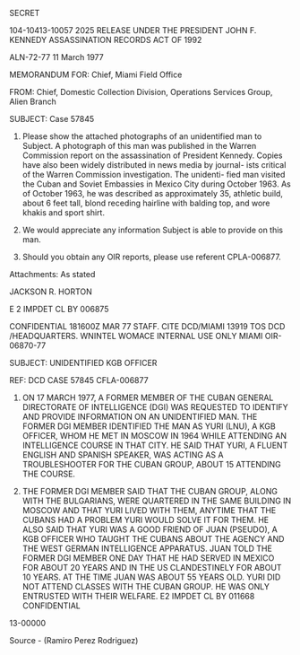 SECRET

104-10413-10057
2025 RELEASE UNDER THE PRESIDENT JOHN F. KENNEDY ASSASSINATION RECORDS ACT OF 1992

ALN-72-77
11 March 1977

MEMORANDUM FOR: Chief, Miami Field Office

FROM: Chief, Domestic Collection Division,
Operations Services Group, Alien Branch

SUBJECT: Case 57845

1. Please show the attached photographs of an unidentified
man to Subject. A photograph of this man was published in the
Warren Commission report on the assassination of President Kennedy.
Copies have also been widely distributed in news media by journal-
ists critical of the Warren Commission investigation. The unidenti-
fied man visited the Cuban and Soviet Embassies in Mexico City during
October 1963. As of October 1963, he was described as approximately
35, athletic build, about 6 feet tall, blond receding hairline with
balding top, and wore khakis and sport shirt.

2. We would appreciate any information Subject is able to
provide on this man.

3. Should you obtain any OIR reports, please use referent
CPLA-006877.

Attachments:
As stated

JACKSON R. HORTON

E 2 IMPDET CL BY 006875

CONFIDENTIAL 181600Z MAR 77 STAFF.
CITE DCD/MIAMI 13919
TOS DCD /HEADQUARTERS.
WNINTEL WOMACE INTERNAL USE ONLY
MIAMI OIR-06870-77

SUBJECT: UNIDENTIFIED KGB OFFICER

REF: DCD CASE 57845
CFLA-006877

1. ON 17 MARCH 1977, A FORMER MEMBER OF THE CUBAN GENERAL
DIRECTORATE OF INTELLIGENCE (DGI) WAS REQUESTED TO IDENTIFY AND
PROVIDE INFORMATION ON AN UNIDENTIFIED MAN. THE FORMER DGI MEMBER
IDENTIFIED THE MAN AS YURI (LNU), A KGB OFFICER, WHOM HE MET IN
MOSCOW IN 1964 WHILE ATTENDING AN INTELLIGENCE COURSE IN THAT
CITY. HE SAID THAT YURI, A FLUENT ENGLISH AND SPANISH SPEAKER,
WAS ACTING AS A TROUBLESHOOTER FOR THE CUBAN GROUP, ABOUT 15
ATTENDING THE COURSE.

2. THE FORMER DGI MEMBER SAID THAT THE CUBAN GROUP, ALONG WITH
THE BULGARIANS, WERE QUARTERED IN THE SAME BUILDING IN MOSCOW AND
THAT YURI LIVED WITH THEM, ANYTIME THAT THE CUBANS HAD A PROBLEM
YURI WOULD SOLVE IT FOR THEM. HE ALSO SAID THAT YURI WAS A GOOD
FRIEND OF JUAN (PSEUDO), A KGB OFFICER WHO TAUGHT THE CUBANS ABOUT
THE AGENCY AND THE WEST GERMAN INTELLIGENCE APPARATUS. JUAN TOLD
THE FORMER DGI MEMBER ONE DAY THAT HE HAD SERVED IN MEXICO FOR
ABOUT 20 YEARS AND IN THE US CLANDESTINELY FOR ABOUT 10 YEARS. AT
THE TIME JUAN WAS ABOUT 55 YEARS OLD. YURI DID NOT ATTEND CLASSES
WITH THE CUBAN GROUP. HE WAS ONLY ENTRUSTED WITH THEIR WELFARE.
E2 IMPDET CL BY 011668
CONFIDENTIAL

13-00000

Source - (Ramiro Perez Rodriguez)
